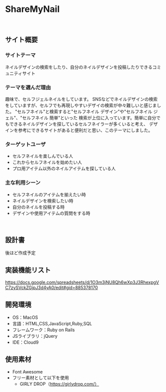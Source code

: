# ShareMyNail
​
## サイト概要
### サイトテーマ
ネイルデザインの検索をしたり、自分のネイルデザインを投稿したりできるコミュニティサイト
​
### テーマを選んだ理由
趣味で、セルフジェルネイルをしています。
SNSなどでネイルデザインの検索をしていますが、セルフでも再現しやすいデザイの検索が中々難しいと感じました。
"セルフネイル"と検索すると"セルフネイル デザイン"や"セルフネイル ジェル"、"セルフネイル 簡単"といった
検索が上位に入っています。簡単に自分でもできるネイルデザインを探しているセルフネイラーが多くいると考え、
デザインを参考にできるサイトがあると便利だと思い、このテーマにしました。
​
### ターゲットユーザ
- セルフネイルを楽しんでいる人
- これからセルフネイルを始めたい人
- プロ用アイテム以外のネイルアイテムを探している人

### 主な利用シーン
- セルフネイルのアイテムを揃えたい時
- ネイルデザインを検索したい時
- 自分のネイルを投稿する時
- デザインや使用アイテムの質問をする時

​
## 設計書
後ほど作成予定

## 実装機能リスト
https://docs.google.com/spreadsheets/d/1O3m3jNU8Qh6wXp3J3RhexpgVC7zySVckZGjpJ3d4yA0/edit#gid=885378170


## 開発環境
- OS：MacOS
- 言語：HTML,CSS,JavaScript,Ruby,SQL
- フレームワーク：Ruby on Rails
- JSライブラリ：jQuery
- IDE：Cloud9

## 使用素材
- Font Awesome
- フリー素材として以下を使用
  - GIRLY DROP（https://girlydrop.com/）